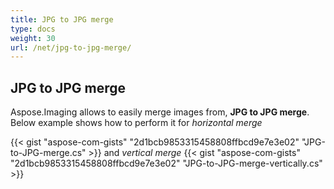 ```yaml
---
title: JPG to JPG merge
type: docs
weight: 30
url: /net/jpg-to-jpg-merge/
---
```

## **JPG to JPG merge**
Aspose.Imaging allows to easily merge images from, **JPG to JPG merge**. Below example shows how to perform it for *horizontal merge*

{{< gist "aspose-com-gists" "2d1bcb9853315458808ffbcd9e7e3e02" "JPG-to-JPG-merge.cs" >}}
and *vertical merge*
{{< gist "aspose-com-gists" "2d1bcb9853315458808ffbcd9e7e3e02" "JPG-to-JPG-merge-vertically.cs" >}}